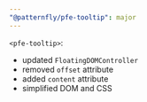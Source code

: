 ```yaml
---
"@patternfly/pfe-tooltip": major
---
```


`<pfe-tooltip>`:

- updated `FloatingDOMController`
- removed `offset` attribute
- added `content` attribute
- simplified DOM and CSS
